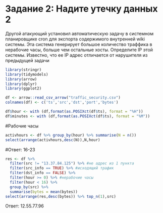# Задание 2: Надите утечку данных 2

Другой атакующий установил автоматическую задачу в системном
планировщике cron для экспорта содержимого внутренней wiki системы. Эта
система генерирует большое количество траффика в нерабочие часы, больше
чем остальные хосты. Определите IP этой системы. Известно, что ее IP
адрес отличается от нарушителя из предыдущей задачи

```r
library(stringr)
library(tidymodels)
library(arrow)
library(dplyr)
library(ggplot2)
```

```r
df <- arrow::read_csv_arrow("traffic_security.csv")
colnames(df) <- c('ts','src','dst','port','bytes')
```

```r
df$hour <- with (df,format(as.POSIXct(df$ts), format = "%H"))
df$minutes <- with (df,format(as.POSIXct(df$ts), format = "%M"))
```

#Рабочие часы

```r
activhours <- df %>% group_by(hour) %>% summarise(N = n())
select(arrange(activhours,desc(N)),N,hour)
```

#Ответ: 16-23

```r
res <- df %>%
  filter(src != "13.37.84.125") %>% #не адрес из 1 пункта
  filter(src_info == TRUE) %>% #исходящий трафик
  filter(dst_info == FALSE) %>%
  filter(hour >= 0) %>% #нерабочие часы
  filter(hour < 16) %>%
  group_by(src) %>%
  summarise(bytes = mean(bytes))
select(arrange(res,desc(bytes)) %>% top_n(1),src)
```

Ответ: 12.55.77.96

